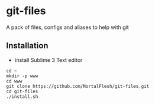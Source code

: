 git-files
=========
A pack of files, configs and aliases to help with git


## Installation

- install Sublime 3 Text editor

```
cd ~
mkdir -p www
cd www
git clone https://github.com/MortalFlesh/git-files.git
cd git-files
./install.sh
```

